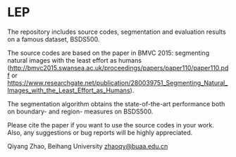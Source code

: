 # LEP
The repository includes source codes, segmentation and evaluation results on a famous dataset, BSDS500.

The source codes are based on the paper in BMVC 2015: segmenting natural images with the least effort as humans (http://bmvc2015.swansea.ac.uk/proceedings/papers/paper110/paper110.pdf or
https://www.researchgate.net/publication/280039751_Segmenting_Natural_Images_with_the_Least_Effort_as_Humans).

The segmentation algorithm obtains the state-of-the-art performance both on boundary- and region- measures on BSDS500.

Please cite the paper if you want to use the source codes in your work. Also, any suggestions or bug reports will be highly appreciated.

Qiyang Zhao, Beihang University
zhaoqy@buaa.edu.cn
